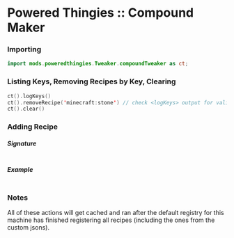 # Powered Thingies :: Compound Maker

### Importing
```kotlin
import mods.poweredthingies.Tweaker.compoundTweaker as ct;
```

### Listing Keys, Removing Recipes by Key, Clearing
```kotlin
ct().logKeys()
ct().removeRecipe('minecraft:stone') // check <logKeys> output for valid keys
ct().clear()
```

### Adding Recipe
##### Signature
```kotlin
```
##### Example
```kotlin
```

### Notes
All of these actions will get cached and ran after the default registry for this machine has finished registering all recipes (including the ones from the custom jsons).